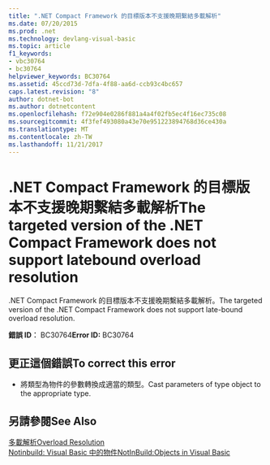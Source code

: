 ```yaml
---
title: ".NET Compact Framework 的目標版本不支援晚期繫結多載解析"
ms.date: 07/20/2015
ms.prod: .net
ms.technology: devlang-visual-basic
ms.topic: article
f1_keywords:
- vbc30764
- bc30764
helpviewer_keywords: BC30764
ms.assetid: 45ccd73d-7dfa-4f88-aa6d-ccb93c4bc657
caps.latest.revision: "8"
author: dotnet-bot
ms.author: dotnetcontent
ms.openlocfilehash: f72e904e0286f881a4a4f02fb5ec4f16ec735c08
ms.sourcegitcommit: 4f3fef493080a43e70e951223894768d36ce430a
ms.translationtype: MT
ms.contentlocale: zh-TW
ms.lasthandoff: 11/21/2017
---
```

# <a name="the-targeted-version-of-the-net-compact-framework-does-not-support-latebound-overload-resolution"></a><span data-ttu-id="98eeb-102">.NET Compact Framework 的目標版本不支援晚期繫結多載解析</span><span class="sxs-lookup"><span data-stu-id="98eeb-102">The targeted version of the .NET Compact Framework does not support latebound overload resolution</span></span>
<span data-ttu-id="98eeb-103">.NET Compact Framework 的目標版本不支援晚期繫結多載解析。</span><span class="sxs-lookup"><span data-stu-id="98eeb-103">The targeted version of the .NET Compact Framework does not support late-bound overload resolution.</span></span>  
  
 <span data-ttu-id="98eeb-104">**錯誤 ID︰** BC30764</span><span class="sxs-lookup"><span data-stu-id="98eeb-104">**Error ID:** BC30764</span></span>  
  
## <a name="to-correct-this-error"></a><span data-ttu-id="98eeb-105">更正這個錯誤</span><span class="sxs-lookup"><span data-stu-id="98eeb-105">To correct this error</span></span>  
  
-   <span data-ttu-id="98eeb-106">將類型為物件的參數轉換成適當的類型。</span><span class="sxs-lookup"><span data-stu-id="98eeb-106">Cast parameters of type object to the appropriate type.</span></span>  
  
## <a name="see-also"></a><span data-ttu-id="98eeb-107">另請參閱</span><span class="sxs-lookup"><span data-stu-id="98eeb-107">See Also</span></span>  
 [<span data-ttu-id="98eeb-108">多載解析</span><span class="sxs-lookup"><span data-stu-id="98eeb-108">Overload Resolution</span></span>](../../visual-basic/programming-guide/language-features/procedures/overload-resolution.md)  
 [<span data-ttu-id="98eeb-109">Notinbuild: Visual Basic 中的物件</span><span class="sxs-lookup"><span data-stu-id="98eeb-109">NotInBuild:Objects in Visual Basic</span></span>](http://msdn.microsoft.com/en-us/85bd757a-a19e-45e1-af89-d68765f5ee3c)
